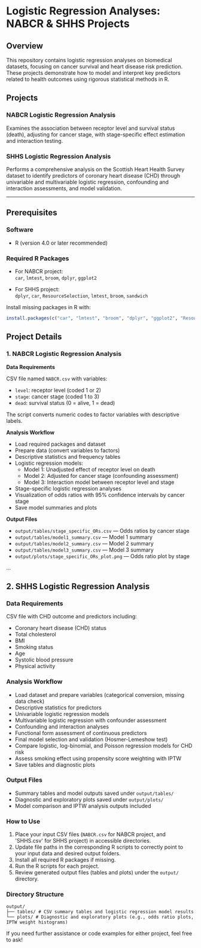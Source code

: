 # Logistic Regression Analyses: NABCR & SHHS Projects

## Overview
This repository contains logistic regression analyses on biomedical datasets, focusing on cancer survival and heart disease risk prediction. These projects demonstrate how to model and interpret key predictors related to health outcomes using rigorous statistical methods in R.

## Projects

### NABCR Logistic Regression Analysis

Examines the association between receptor level and survival status (death), adjusting for cancer stage, with stage-specific effect estimation and interaction testing.

### SHHS Logistic Regression Analysis

Performs a comprehensive analysis on the Scottish Heart Health Survey dataset to identify predictors of coronary heart disease (CHD) through univariable and multivariable logistic regression, confounding and interaction assessments, and model validation.

---

## Prerequisites

### Software

- R (version 4.0 or later recommended)

### Required R Packages

- For NABCR project:  
  `car`, `lmtest`, `broom`, `dplyr`, `ggplot2`

- For SHHS project:  
  `dplyr`, `car`, `ResourceSelection`, `lmtest`, `broom`, `sandwich`

Install missing packages in R with:

```r
install.packages(c("car", "lmtest", "broom", "dplyr", "ggplot2", "ResourceSelection", "sandwich"))
```

## Project Details

### 1. NABCR Logistic Regression Analysis

**Data Requirements**

CSV file named `NABCR.csv` with variables:

- `level`: receptor level (coded 1 or 2)  
- `stage`: cancer stage (coded 1 to 3)  
- `dead`: survival status (0 = alive, 1 = dead)  

The script converts numeric codes to factor variables with descriptive labels.

**Analysis Workflow**

- Load required packages and dataset  
- Prepare data (convert variables to factors)  
- Descriptive statistics and frequency tables  
- Logistic regression models:  
  - Model 1: Unadjusted effect of receptor level on death  
  - Model 2: Adjusted for cancer stage (confounding assessment)  
  - Model 3: Interaction model between receptor level and stage  
- Stage-specific logistic regression analyses  
- Visualization of odds ratios with 95% confidence intervals by cancer stage  
- Save model summaries and plots  

**Output Files**

- `output/tables/stage_specific_ORs.csv` — Odds ratios by cancer stage  
- `output/tables/model1_summary.csv` — Model 1 summary  
- `output/tables/model2_summary.csv` — Model 2 summary  
- `output/tables/model3_summary.csv` — Model 3 summary  
- `output/plots/stage_specific_ORs_plot.png` — Odds ratio plot by stage  

...


## 2. SHHS Logistic Regression Analysis

### Data Requirements

CSV file with CHD outcome and predictors including:

- Coronary heart disease (CHD) status  
- Total cholesterol  
- BMI  
- Smoking status  
- Age  
- Systolic blood pressure  
- Physical activity  

### Analysis Workflow

- Load dataset and prepare variables (categorical conversion, missing data check)  
- Descriptive statistics for predictors  
- Univariable logistic regression models  
- Multivariable logistic regression with confounder assessment  
- Confounding and interaction analyses  
- Functional form assessment of continuous predictors  
- Final model selection and validation (Hosmer-Lemeshow test)  
- Compare logistic, log-binomial, and Poisson regression models for CHD risk  
- Assess smoking effect using propensity score weighting with IPTW  
- Save tables and diagnostic plots  

### Output Files

- Summary tables and model outputs saved under `output/tables/`  
- Diagnostic and exploratory plots saved under `output/plots/`  
- Model comparison and IPTW analysis outputs included  

### How to Use

1. Place your input CSV files (`NABCR.csv` for NABCR project, and 'SHHS.csv' for SHHS project) in accessible directories.  
2. Update file paths in the corresponding R scripts to correctly point to your input data and desired output folders.  
3. Install all required R packages if missing.  
4. Run the R scripts for each project.  
5. Review generated output files (tables and plots) under the `output/` directory.  

### Directory Structure

```
output/
├── tables/ # CSV summary tables and logistic regression model results
└── plots/ # Diagnostic and exploratory plots (e.g., odds ratio plots, IPTW weight histograms)
```


If you need further assistance or code examples for either project, feel free to ask!
